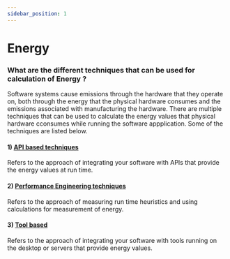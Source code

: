 ```yaml
---
sidebar_position: 1
---
```


# Energy

### What are the different techniques that can be used for calculation of Energy ?

Software systems cause emissions through the hardware that they operate on, both through the energy that the physical hardware consumes and the emissions associated with manufacturing the hardware. There are multiple techniques that can be used to calculate the energy values that physical hardware cconsumes while running
the software appplication. Some of the techniques are listed below. 

#### 1) [ API based techniques ](APIBased.md)
 Refers to the approach of integrating your software with APIs that provide the energy values at run time. 
#### 2) [ Performance Engineering techniques ](PerformanceEngineeringBased.md) 
 Refers to the approach of measuring run time heuristics and using calculations for measurement of energy.
#### 3) [ Tool based  ](Toolbased.md)
 Refers to the approach of integrating your software with tools running on the desktop or servers that provide energy values. 
